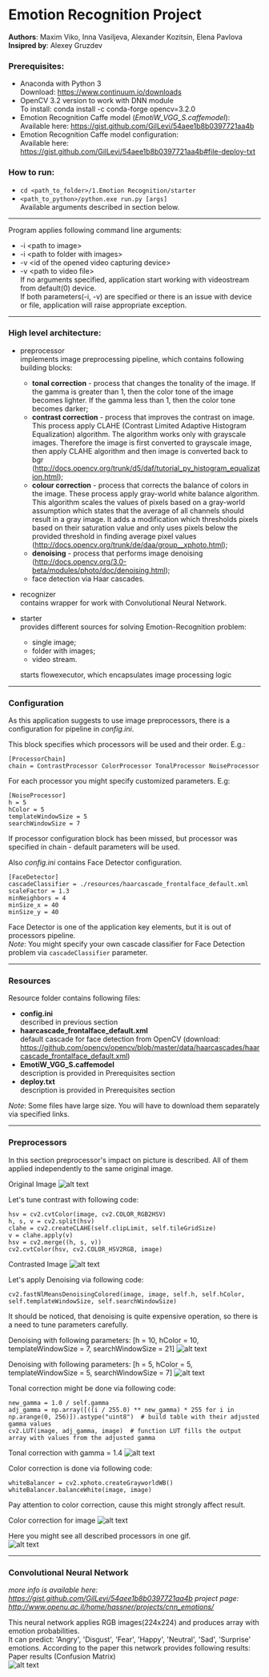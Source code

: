 # Emotion Recognition Project
<b>Authors</b>: Maxim Viko, Inna Vasiljeva, Alexander Kozitsin, Elena Pavlova  
<b>Insipred by</b>: Alexey Gruzdev

### Prerequisites: 
* Anaconda with Python 3   
Download: https://www.continuum.io/downloads 
* OpenCV 3.2 version to work with DNN module   
To install: conda install -c conda-forge opencv=3.2.0
* Emotion Recognition Caffe model (<i>EmotiW_VGG_S.caffemodel</i>):  
Available here: https://gist.github.com/GilLevi/54aee1b8b0397721aa4b
* Emotion Recognition Caffe model configuration:  
Available here: https://gist.github.com/GilLevi/54aee1b8b0397721aa4b#file-deploy-txt

### How to run:  
* `cd <path_to_folder>/1.Emotion Recognition/starter`
* `<path_to_python>/python.exe run.py [args]`  
Available arguments described in section below.
---
Program applies following command line arguments:  
* -i \<path to image\>
* -i \<path to folder with images\>
* -v \<id of the opened video capturing device\>
* -v \<path to video file\>  
If no arguments specified, application start working with videostream from default(0) device.  
If both parameters(-i, -v) are specified or there is an issue with device or file, application will raise appropriate exception.  
---
### High level architecture:
* preprocessor  
    implements image preprocessing pipeline, which contains following building blocks:
    - <b>tonal correction</b> - process that changes the tonality of the image. If the gamma is greater than 1, then the color tone
    of the image becomes lighter. If the gamma less than 1, then the color tone becomes darker;
    - <b>contrast correction</b> - process that improves the contrast on image. This process apply CLAHE (Contrast Limited Adaptive Histogram Equalization) algorithm.
    The algorithm works only with grayscale images. Therefore the image is first converted to grayscale image, then apply CLAHE algorithm and then image
    is converted back to bgr (http://docs.opencv.org/trunk/d5/daf/tutorial_py_histogram_equalization.html);
    - <b>colour correction</b> - process that corrects the balance of colors in the image. These process apply gray-world white balance algorithm.
    This algorithm scales the values of pixels based on a gray-world assumption which states that the average of all channels should result in a gray image.
    It adds a modification which thresholds pixels based on their saturation value and only uses pixels below the provided threshold in finding average pixel values
    (http://docs.opencv.org/trunk/de/daa/group__xphoto.html);
    - <b>denoising</b> - process that performs image denoising (http://docs.opencv.org/3.0-beta/modules/photo/doc/denoising.html);
    - face detection via Haar cascades.

* recognizer   
  contains wrapper for work with Convolutional Neural Network.
* starter  
  provides different sources for solving Emotion-Recognition problem:
    - single image;
    - folder with images;
    - video stream.  
    
    starts flowexecutor, which encapsulates image processing logic 
---
### Configuration
As this application suggests to use image preprocessors, there is a configuration for pipeline in <i>config.ini</i>.

This block specifies which processors will be used and their order. E.g.:
```
[ProcessorChain]
chain = ContrastProcessor ColorProcessor TonalProcessor NoiseProcessor
```
For each processor you might specify customized parameters. E.g:
```
[NoiseProcessor]
h = 5
hColor = 5
templateWindowSize = 5
searchWindowSize = 7
```
If processor configuration block has been missed, but processor was specified in chain - default parameters will be used.  

Also <i>config.ini</i> contains Face Detector configuration.
```
[FaceDetector]
cascadeClassifier = ./resources/haarcascade_frontalface_default.xml
scaleFactor = 1.3
minNeighbors = 4
minSize_x = 40
minSize_y = 40
```
Face Detector is one of the application key elements, but it is out of processors pipeline.  
<i>Note</i>: You might specify your own cascade classifier for Face Detection problem via `cascadeClassifier` parameter.

---
### Resources
Resource folder contains following files:
* <b>config.ini</b>  
described in previous section
* <b>haarcascade_frontalface_default.xml</b>  
default cascade for face detection from OpenCV (download: https://github.com/opencv/opencv/blob/master/data/haarcascades/haarcascade_frontalface_default.xml)
* <b>EmotiW_VGG_S.caffemodel</b>  
description is provided in Prerequisites section
* <b>deploy.txt</b>  
description is provided in Prerequisites section

<i>Note</i>: Some files have large size. You will have to download them separately via specified links.

---
### Preprocessors
In this section preprocessor's impact on picture is described. All of them applied independently to the same original image.  

Original Image
![alt text](https://raw.githubusercontent.com/grib0ed0v/hse-cv-course-2017/Emotion-Recognition/1.%20Emotion%20Recognition/materials/1.jpg "Original image")

Let's tune contrast with following code:
```
hsv = cv2.cvtColor(image, cv2.COLOR_RGB2HSV)
h, s, v = cv2.split(hsv)
clahe = cv2.createCLAHE(self.clipLimit, self.tileGridSize)
v = clahe.apply(v)
hsv = cv2.merge((h, s, v))
cv2.cvtColor(hsv, cv2.COLOR_HSV2RGB, image)
```
Contrasted Image
![alt text](https://raw.githubusercontent.com/grib0ed0v/hse-cv-course-2017/c9d9295bf827f536148fcf0941336c3d7b158784/1.%20Emotion%20Recognition/materials/contrast.jpg "Contrast image")

Let's apply Denoising via following code:
```
cv2.fastNlMeansDenoisingColored(image, image, self.h, self.hColor, self.templateWindowSize, self.searchWindowSize)
```
It should be noticed, that denoising is quite expensive operation, so there is a need to tune parameters carefully.

Denoising with following parameters: [h = 10, hColor = 10, templateWindowSize = 7, searchWindowSize = 21]
![alt text](https://raw.githubusercontent.com/grib0ed0v/hse-cv-course-2017/c9d9295bf827f536148fcf0941336c3d7b158784/1.%20Emotion%20Recognition/materials/denoising%2010%2C10%2C7%2C21.jpg "Denoised image")

Denoising with following parameters: [h = 5, hColor = 5, templateWindowSize = 5, searchWindowSize = 7]
![alt text](https://raw.githubusercontent.com/grib0ed0v/hse-cv-course-2017/c9d9295bf827f536148fcf0941336c3d7b158784/1.%20Emotion%20Recognition/materials/denoising%205%2C5%2C5%2C7.jpg "Denoised image")

Tonal correction might be done via following code:
```
new_gamma = 1.0 / self.gamma
adj_gamma = np.array([((i / 255.0) ** new_gamma) * 255 for i in np.arange(0, 256)]).astype("uint8")  # build table with their adjusted gamma values
cv2.LUT(image, adj_gamma, image)  # function LUT fills the output array with values from the adjusted gamma
```
Tonal correction with gamma = 1.4
![alt text](https://raw.githubusercontent.com/grib0ed0v/hse-cv-course-2017/c9d9295bf827f536148fcf0941336c3d7b158784/1.%20Emotion%20Recognition/materials/tonal%20correction%20gamma%20%3D%201.4.jpg "Tonal correction")

Color correction is done via following code:
```
whiteBalancer = cv2.xphoto.createGrayworldWB()
whiteBalancer.balanceWhite(image, image)
```
Pay attention to color correction, cause this might strongly affect result.  

Color correction for image
![alt text](https://raw.githubusercontent.com/grib0ed0v/hse-cv-course-2017/Emotion-Recognition/1.%20Emotion%20Recognition/materials/color%20correction.jpg "Color correction")

Here you might see all described processors in one gif.  
![alt text](https://github.com/grib0ed0v/hse-cv-course-2017/blob/Emotion-Recognition/1.%20Emotion%20Recognition/materials/processors_gif.gif "All in one")

---
### Convolutional Neural Network
<i>more info is available here: https://gist.github.com/GilLevi/54aee1b8b0397721aa4b</i>
<i>project page: http://www.openu.ac.il/home/hassner/projects/cnn_emotions/</i>  

This neural network applies RGB images(224x224) and produces array with emotion probabilities.  
It can predict: 'Angry', 'Disgust', 'Fear', 'Happy', 'Neutral', 'Sad', 'Surprise' emotions.
According to the paper this network provides following results:  
Paper results (Confusion Matrix)  
![alt text](https://raw.githubusercontent.com/grib0ed0v/hse-cv-course-2017/Emotion-Recognition/1.%20Emotion%20Recognition/materials/Paper_results.JPG "Confusion Matrix")